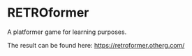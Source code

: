 # RETROformer
A platformer game for learning purposes. 

The result can be found here: https://retroformer.otherg.com/